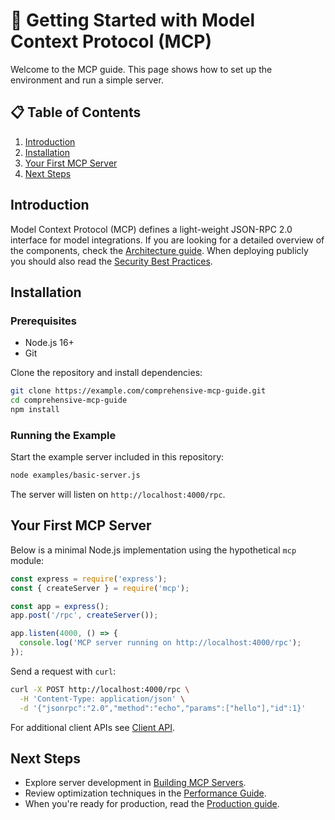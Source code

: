 # 🚀 Getting Started with Model Context Protocol (MCP)

Welcome to the MCP guide. This page shows how to set up the environment and run a simple server.

## 📋 Table of Contents
1. [Introduction](#introduction)
2. [Installation](#installation)
3. [Your First MCP Server](#your-first-mcp-server)
4. [Next Steps](#next-steps)

## Introduction
Model Context Protocol (MCP) defines a light-weight JSON-RPC 2.0 interface for model integrations. If you are looking for a detailed overview of the components, check the [Architecture guide](architecture.md). When deploying publicly you should also read the [Security Best Practices](security.md).

## Installation
### Prerequisites
- Node.js 16+
- Git

Clone the repository and install dependencies:
```bash
git clone https://example.com/comprehensive-mcp-guide.git
cd comprehensive-mcp-guide
npm install
```

### Running the Example
Start the example server included in this repository:
```bash
node examples/basic-server.js
```
The server will listen on `http://localhost:4000/rpc`.

## Your First MCP Server
Below is a minimal Node.js implementation using the hypothetical `mcp` module:
```javascript
const express = require('express');
const { createServer } = require('mcp');

const app = express();
app.post('/rpc', createServer());

app.listen(4000, () => {
  console.log('MCP server running on http://localhost:4000/rpc');
});
```
Send a request with `curl`:
```bash
curl -X POST http://localhost:4000/rpc \
  -H 'Content-Type: application/json' \
  -d '{"jsonrpc":"2.0","method":"echo","params":["hello"],"id":1}'
```
For additional client APIs see [Client API](api-reference/client-api.md).

## Next Steps
- Explore server development in [Building MCP Servers](building-servers.md).
- Review optimization techniques in the [Performance Guide](performance.md).
- When you're ready for production, read the [Production guide](production.md).
